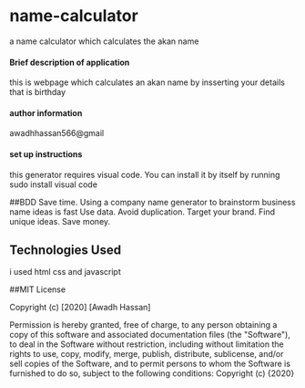 # name-calculator
a name calculator  which calculates the akan name
#### Brief description of application
this is webpage which calculates an akan name by insserting your details that is birthday
#### author information
   awadhhassan566@gmail
####  set up instructions
this generator requires visual code.
You can install it by itself by running sudo install visual code

##BDD
  Save time. Using a company name generator to brainstorm business name ideas is fast
  Use data. 
  Avoid duplication.
  Target your brand.
  Find unique ideas.
  Save money.

## Technologies Used
i used html css and javascript

##MIT License

Copyright (c) [2020] [Awadh Hassan]

Permission is hereby granted, free of charge, to any person obtaining a copy
of this software and associated documentation files (the "Software"), to deal
in the Software without restriction, including without limitation the rights
to use, copy, modify, merge, publish, distribute, sublicense, and/or sell
copies of the Software, and to permit persons to whom the Software is
furnished to do so, subject to the following conditions:
Copyright (c) {2020} 


